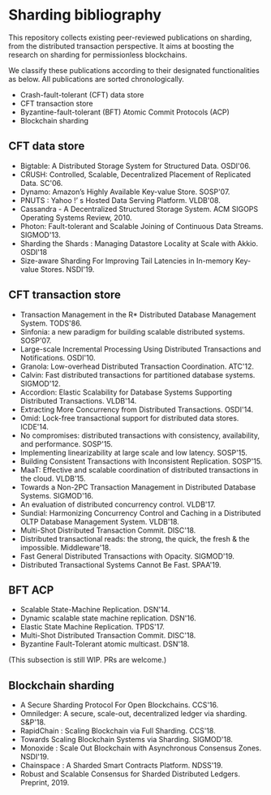 # Sharding bibliography

This repository collects existing peer-reviewed publications on sharding, from the distributed transaction perspective. It aims at boosting the research on sharding for permissionless blockchains.

We classify these publications according to their designated functionalities as below. All publications are sorted chronologically.

- Crash-fault-tolerant (CFT) data store
- CFT transaction store
- Byzantine-fault-tolerant (BFT) Atomic Commit Protocols (ACP)
- Blockchain sharding

## CFT data store

- Bigtable: A Distributed Storage System for Structured Data. OSDI'06.
- CRUSH: Controlled, Scalable, Decentralized Placement of Replicated Data. SC'06.
- Dynamo: Amazon’s Highly Available Key-value Store. SOSP'07.
- PNUTS : Yahoo !’ s Hosted Data Serving Platform. VLDB'08.
- Cassandra - A Decentralized Structured Storage System. ACM SIGOPS Operating Systems Review, 2010.
- Photon: Fault-tolerant and Scalable Joining of Continuous Data Streams. SIGMOD'13.
- Sharding the Shards : Managing Datastore Locality at Scale with Akkio. OSDI'18
- Size-aware Sharding For Improving Tail Latencies in In-memory Key-value Stores. NSDI'19.

## CFT transaction store

- Transaction Management in the R* Distributed Database Management System. TODS'86.
- Sinfonia: a new paradigm for building scalable distributed systems. SOSP'07.
- Large-scale Incremental Processing Using Distributed Transactions and Notifications. OSDI'10.
- Granola: Low-overhead Distributed Transaction Coordination. ATC'12.
- Calvin: Fast distributed transactions for partitioned database systems. SIGMOD'12.
- Accordion: Elastic Scalability for Database Systems Supporting Distributed Transactions. VLDB'14.
- Extracting More Concurrency from Distributed Transactions. OSDI'14.
- Omid: Lock-free transactional support for distributed data stores. ICDE'14.
- No compromises: distributed transactions with consistency, availability, and performance. SOSP'15.
- Implementing linearizability at large scale and low latency. SOSP'15.
- Building Consistent Transactions with Inconsistent Replication. SOSP'15.
- MaaT: Effective and scalable coordination of distributed transactions in the cloud. VLDB'15.
- Towards a Non-2PC Transaction Management in Distributed Database Systems. SIGMOD'16.
- An evaluation of distributed concurrency control. VLDB'17.
- Sundial: Harmonizing Concurrency Control and Caching in a Distributed OLTP Database Management System. VLDB'18.
- Multi-Shot Distributed Transaction Commit. DISC'18.
- Distributed transactional reads: the strong, the quick, the fresh & the impossible. Middleware'18.
- Fast General Distributed Transactions with Opacity. SIGMOD'19.
- Distributed Transactional Systems Cannot Be Fast. SPAA'19.

## BFT ACP

- Scalable State-Machine Replication. DSN'14.
- Dynamic scalable state machine replication. DSN'16.
- Elastic State Machine Replication. TPDS'17.
- Multi-Shot Distributed Transaction Commit. DISC'18.
- Byzantine Fault-Tolerant atomic multicast. DSN'18.

(This subsection is still WIP. PRs are welcome.)

## Blockchain sharding

- A Secure Sharding Protocol For Open Blockchains. CCS'16.
- Omniledger: A secure, scale-out, decentralized ledger via sharding. S&P'18.
- RapidChain : Scaling Blockchain via Full Sharding. CCS'18.
- Towards Scaling Blockchain Systems via Sharding. SIGMOD'18.
- Monoxide : Scale Out Blockchain with Asynchronous Consensus Zones. NSDI'19.
- Chainspace : A Sharded Smart Contracts Platform. NDSS'19.
- Robust and Scalable Consensus for Sharded Distributed Ledgers. Preprint, 2019.
